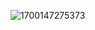 ![1700147275373](https://github.com/sergey163855/PageObjectTest/assets/122844346/01acd58a-b077-44b8-a44d-74bdf40cecb7)
